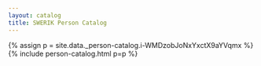 ```yaml
---
layout: catalog
title: SWERIK Person Catalog
---
```

{% assign p = site.data._person-catalog.i-WMDzobJoNxYxctX9aYVqmx %}
{% include person-catalog.html p=p %}

